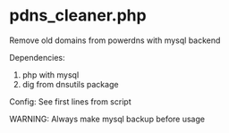pdns_cleaner.php
================
Remove old domains from powerdns with mysql backend

Dependencies:
1. php with mysql
2. dig from dnsutils package

Config:
See first lines from script

WARNING:
Always make mysql backup before usage

